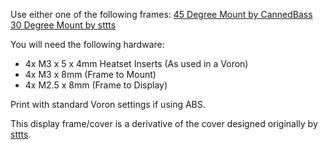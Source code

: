 Use either one of the following frames:
  [45 Degree Mount by CannedBass](https://github.com/VoronDesign/VoronUsers/blob/master/printer_mods/CannedBass/PITFT50_45_degree_mount/STL/PITFT50_45_degree_mount.stl)      [30 Degree Mount by sttts](https://github.com/VoronDesign/VoronUsers/blob/master/printer_mods/sttts/Waveshare-5.5-inch-HDMI-AMOLED/STLs/Voron-2.4-Mount-Generisch-v6.stl)
 
You will need the following hardware:
  - 4x M3 x 5 x 4mm Heatset Inserts (As used in a Voron)
  - 4x M3 x 8mm (Frame to Mount)
  - 4x M2.5 x 8mm (Frame to Display)

 Print with standard Voron settings if using ABS. 

This display frame/cover is a derivative of the cover designed originally by [sttts](https://github.com/VoronDesign/VoronUsers/tree/master/printer_mods/sttts/Waveshare-5.5-inch-HDMI-AMOLED).
